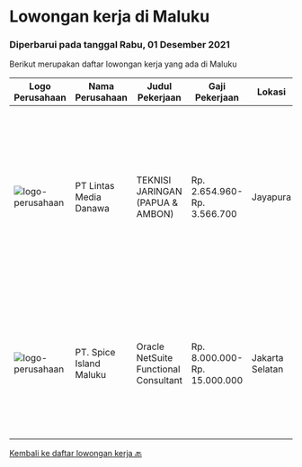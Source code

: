 
  # Lowongan kerja di Maluku

  ### Diperbarui pada tanggal Rabu, 01 Desember 2021

  Berikut merupakan daftar lowongan kerja yang ada di Maluku

  |Logo Perusahaan | Nama Perusahaan | Judul Pekerjaan | Gaji Pekerjaan | Lokasi | Deskripsi | Tanggal diunggah | Pranala |
  | -------------- | --------------- | --------------- | --------- | --------- | -------------- | ------- | ----------- |
  |![logo-perusahaan](https://image-service-cdn.seek.com.au/4cc5b4edd8a09fb41741a122f57ee79a81b9a89e/ee4dce1061f3f616224767ad58cb2fc751b8d2dc)|PT Lintas Media Danawa|TEKNISI JARINGAN (PAPUA & AMBON)|Rp. 2.654.960-Rp. 3.566.700|Jayapura|Kualifikasi: Usia maksimum saat melamar adalah 26 tahun Lulusan SMK/D3/S1 (Teknik elektro, informatika, ilmu computer) dan sejenisnya Minimal memiliki...|Senin, 29 November 2021|https://www.jobstreet.co.id/id/job/teknisi-jaringan-papua-ambon-3705083?token=0~d71ea0b4-dd50-4e68-8190-f4456e660649&sectionRank=1&jobId=jobstreet-id-job-3705083|
|![logo-perusahaan](https://image-service-cdn.seek.com.au/ae749315d066dfdca09d144f833a6de1a94ea7fb/ee4dce1061f3f616224767ad58cb2fc751b8d2dc)|PT. Spice Island Maluku|Oracle NetSuite Functional Consultant|Rp. 8.000.000-Rp. 15.000.000|Jakarta Selatan|Deskripsi PekerjaanPT. Spice Islands Maluku (PT. SIM), sebuah perusahaan perkebunan pisang abaka di Maluku membutuhkan seorang Oracle NetSuite...|Kamis, 25 November 2021|https://www.jobstreet.co.id/id/job/oracle-netsuite-functional-consultant-3691187?token=0~d71ea0b4-dd50-4e68-8190-f4456e660649&sectionRank=2&jobId=jobstreet-id-job-3691187|


  [Kembali ke daftar lowongan kerja 🔙](../README.md#daftar-lowongan-kerja)
  